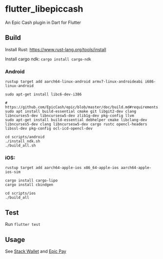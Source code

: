 # flutter_libepiccash

An Epic Cash plugin in Dart for Flutter


## Build
Install Rust: https://www.rust-lang.org/tools/install

Install cargo ndk: `cargo install cargo-ndk`

### Android
```
rustup target add aarch64-linux-android armv7-linux-androideabi i686-linux-android

sudo apt-get install libc6-dev-i386

# https://github.com/EpicCash/epic/blob/master/doc/build.md#requirements
sudo apt install build-essential cmake git libgit2-dev clang libncurses5-dev libncursesw5-dev zlib1g-dev pkg-config llvm
sudo apt-get install build-essential debhelper cmake libclang-dev libncurses5-dev clang libncursesw5-dev cargo rustc opencl-headers libssl-dev pkg-config ocl-icd-opencl-dev

cd scripts/android
./install_ndk.sh
./build_all.sh
```

### iOS:

```
rustup target add aarch64-apple-ios x86_64-apple-ios aarch64-apple-ios-sim

cargo install cargo-lipo
cargo install cbindgen

cd scripts/ios
./build_all
```

## Test
Run `flutter test`

## Usage
See [Stack Wallet](https://github.com/cypherstack/stack_wallet) and [Epic Pay](https://github.com/cypherstack/epic-mobile)
